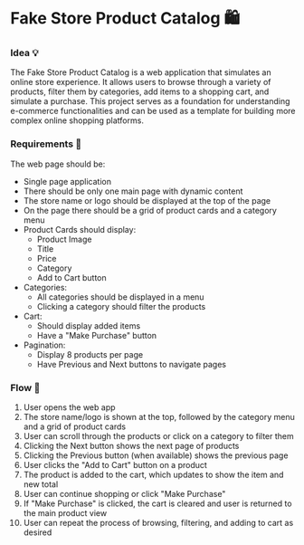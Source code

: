 # Fake Store Product Catalog 🛍️

### Idea 💡

The Fake Store Product Catalog is a web application that simulates an online store experience. It allows users to browse through a variety of products, filter them by categories, add items to a shopping cart, and simulate a purchase. This project serves as a foundation for understanding e-commerce functionalities and can be used as a template for building more complex online shopping platforms.

### Requirements 📃

The web page should be:
* Single page application
* There should be only one main page with dynamic content
* The store name or logo should be displayed at the top of the page
* On the page there should be a grid of product cards and a category menu
* Product Cards should display:
  * Product Image
  * Title
  * Price
  * Category
  * Add to Cart button
* Categories:
  * All categories should be displayed in a menu
  * Clicking a category should filter the products
* Cart:
  * Should display added items
  * Have a "Make Purchase" button
* Pagination:
  * Display 8 products per page
  * Have Previous and Next buttons to navigate pages

###   Flow 🌈

1. User opens the web app
2. The store name/logo is shown at the top, followed by the category menu and a grid of product cards
3. User can scroll through the products or click on a category to filter them
4. Clicking the Next button shows the next page of products
5. Clicking the Previous button (when available) shows the previous page
6. User clicks the "Add to Cart" button on a product
7. The product is added to the cart, which updates to show the item and new total
8. User can continue shopping or click "Make Purchase"
9. If "Make Purchase" is clicked, the cart is cleared and user is returned to the main product view
10. User can repeat the process of browsing, filtering, and adding to cart as desired